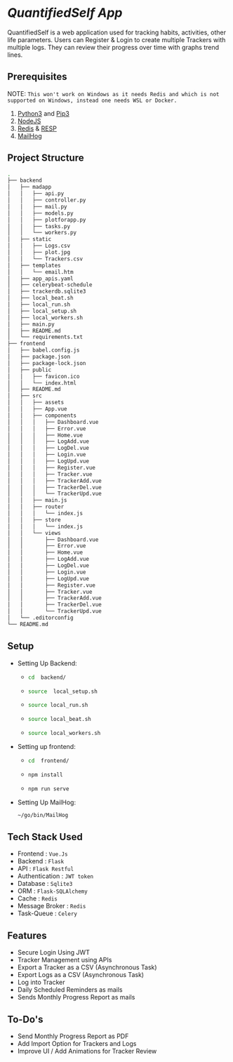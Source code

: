 # _QuantifiedSelf App_

 QuantifiedSelf is a web application used for tracking habits, activities, other life parameters. Users can Register & Login to create multiple Trackers with multiple logs. They can review their progress over time with graphs trend lines.

## Prerequisites

NOTE: ```This won't work on Windows as it needs Redis and which is not supported on Windows, instead one needs WSL or Docker.```

1) [Python3](https://www.python.org/downloads/) and [Pip3](https://pypi.org/project/pip/)
2) [NodeJS](https://nodejs.org/en/)
3) [Redis](https://redis.io/) & [RESP](https://resp.app/)
4) [MailHog](https://github.com/mailhog/MailHog)

## Project Structure

``` bash
.
├── backend
│   ├── madapp
│   │   ├── api.py
│   │   ├── controller.py
│   │   ├── mail.py
│   │   ├── models.py
│   │   ├── plotforapp.py
│   │   ├── tasks.py
│   │   └── workers.py
│   ├── static
│   │   ├── Logs.csv
│   │   ├── plot.jpg
│   │   └── Trackers.csv
│   ├── templates
│   │   └── email.htm
│   ├── app_apis.yaml
│   ├── celerybeat-schedule
│   ├── trackerdb.sqlite3
│   ├── local_beat.sh
│   ├── local_run.sh
│   ├── local_setup.sh
│   ├── local_workers.sh
│   ├── main.py
│   ├── README.md
│   └── requirements.txt
├── frontend
│   ├── babel.config.js
│   ├── package.json
│   ├── package-lock.json
│   ├── public
│   │   ├── favicon.ico
│   │   └── index.html
│   ├── README.md
│   ├── src
│   │   ├── assets
│   │   ├── App.vue
│   │   ├── components
│   │   │   ├── Dashboard.vue
│   │   │   ├── Error.vue
│   │   │   ├── Home.vue
│   │   │   ├── LogAdd.vue
│   │   │   ├── LogDel.vue
│   │   │   ├── Login.vue
│   │   │   ├── LogUpd.vue
│   │   │   ├── Register.vue
│   │   │   ├── Tracker.vue
│   │   │   ├── TrackerAdd.vue
│   │   │   ├── TrackerDel.vue
│   │   │   └── TrackerUpd.vue
│   │   ├── main.js
│   │   ├── router
│   │   │   └── index.js
│   │   ├── store
│   │   │   └── index.js
│   │   └── views
│   │       ├── Dashboard.vue
│   │       ├── Error.vue
│   │       ├── Home.vue
│   │       ├── LogAdd.vue
│   │       ├── LogDel.vue
│   │       ├── Login.vue
│   │       ├── LogUpd.vue
│   │       ├── Register.vue
│   │       ├── Tracker.vue
│   │       ├── TrackerAdd.vue
│   │       ├── TrackerDel.vue
│   │       └── TrackerUpd.vue
│   └── .editorconfig
└── README.md
```

## Setup

* Setting Up Backend:

  * ```bash
    cd  backend/
    ```

  * ```bash
    source  local_setup.sh
    ```

  * ```bash
    source local_run.sh
    ```

  * ```bash
    source local_beat.sh
    ```

  * ```bash
    source local_workers.sh
    ```

* Setting up frontend:

  * ```bash
    cd  frontend/
    ```

  * ```javascript
    npm install
    ```

  * ```javascript
    npm run serve
    ```

* Setting Up MailHog:

  ```bash
  ~/go/bin/MailHog
  ```

## Tech Stack Used

* Frontend : ```Vue.Js```
* Backend : ```Flask```
* API : ```Flask Restful```
* Authentication : ```JWT token```
* Database : ```Sqlite3```
* ORM : ```Flask-SQLAlchemy```
* Cache : ```Redis```
* Message Broker : ```Redis```
* Task-Queue : ```Celery```

## Features

* Secure Login Using JWT
* Tracker Management using APIs
* Export a Tracker as a CSV (Asynchronous Task)
* Export Logs as a CSV (Asynchronous Task)
* Log into Tracker
* Daily Scheduled Reminders as mails
* Sends Monthly Progress Report as mails

## To-Do's

* Send Monthly Progress Report as PDF
* Add Import Option for Trackers and Logs
* Improve UI / Add Animations for Tracker Review